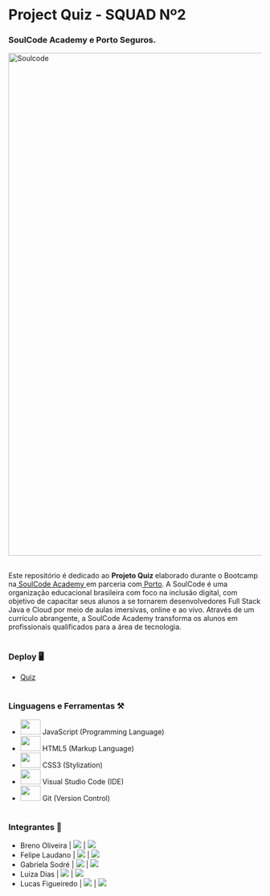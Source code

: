 # Project Quiz - SQUAD Nº2

<link rel="stylesheet" href="https://cdn.jsdelivr.net/gh/devicons/devicon@v2.15.1/devicon.min.css">

<h3>SoulCode Academy e Porto Seguros.</h3>

<img width="1000px" src="https://i.imgur.com/H80get6.jpg" title="Soulcode"/>
<br>
<br>
<p>Este repositório é dedicado ao <strong> Projeto Quiz </strong>elaborado durante o Bootcamp na<a href="https://soulcode.com/" target="_blank"> SoulCode Academy </a>em parceria com<a href="https://www.portoseguro.com.br/" target="_blank"> Porto</a>. A SoulCode é uma organização educacional brasileira com foco na inclusão digital, com objetivo de capacitar seus alunos a se tornarem desenvolvedores Full Stack Java e Cloud por meio de aulas imersivas, online e ao vivo. Através de um currículo abrangente, a SoulCode Academy transforma os alunos em profissionais qualificados para a área de tecnologia.</p>

#

### **Deploy** 🖥️
 
-   [Quiz](https://domlucaz.github.io/Project-Quiz-Squad2)

#

### **Linguagens e Ferramentas** ⚒️

-   <img src="https://cdn.jsdelivr.net/gh/devicons/devicon/icons/javascript/javascript-original.svg" height="30" width="40"/> JavaScript (Programming Language)
-   <img src="https://cdn.jsdelivr.net/gh/devicons/devicon/icons/html5/html5-original.svg" height="30" width="40"/> HTML5 (Markup Language)
-   <img src="https://cdn.jsdelivr.net/gh/devicons/devicon/icons/css3/css3-original.svg" height="30" width="40"/> CSS3 (Stylization)
-   <img src="https://cdn.jsdelivr.net/gh/devicons/devicon/icons/vscode/vscode-original.svg" height="30" width="40"/> Visual Studio Code (IDE)
-   <img src="https://cdn.jsdelivr.net/gh/devicons/devicon/icons/git/git-original.svg" height="30" width="40"/> Git (Version Control)

#

### **Integrantes** 👥

- Breno Oliveira | <a href="https://www.linkedin.com/in/breno-oliveira-dev/" target="_blank"><img src="https://img.shields.io/badge/-Linkedin-blue" target="_blank"></a> | <a href="https://github.com/breno013" target="_blank"><img src="https://img.shields.io/badge/-Github-gray" target="_blank"></a> 
- Felipe Laudano | <a href="https://www.linkedin.com/in/felipe-laudano/" target="_blank"><img src="https://img.shields.io/badge/-Linkedin-blue" target="_blank"></a> | <a href="https://github.com/felipe-laudano" target="_blank"><img src="https://img.shields.io/badge/-Github-gray" target="_blank"></a> 
- Gabriela Sodré | <a href="https://www.linkedin.com/in/gabrielasodre/" target="_blank"><img src="https://img.shields.io/badge/-Linkedin-blue" target="_blank"></a> | <a href="https://github.com/GabrielaSodre" target="_blank"><img src="https://img.shields.io/badge/-Github-gray" target="_blank"></a> 
- Luiza Dias | <a href=" " target="_blank"><img src="https://img.shields.io/badge/-Linkedin-blue" target="_blank"></a> | <a href="https://github.com/luizamariads" target="_blank"><img src="https://img.shields.io/badge/-Github-gray" target="_blank"></a> 
- Lucas Figueiredo | <a href="https://www.linkedin.com/in/breno-oliveira-dev/" target="_blank"><img src="https://img.shields.io/badge/-Linkedin-blue" target="_blank"></a> | <a href="https://github.com/DomLucaz" target="_blank"><img src="https://img.shields.io/badge/-Github-gray" target="_blank"></a> 
